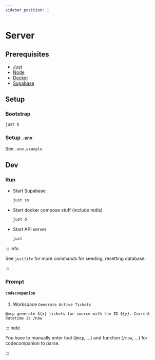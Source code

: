 ```yaml
---
sidebar_position: 1
---
```


# Server

## Prerequisites

- [Just](https://github.com/casey/just)
- [Node](https://nodejs.org/en)
- [Docker](https://www.docker.com/)
- [Supabase](https://supabase.com/docs/guides/local-development)

## Setup

### Bootstrap

```sh
just b
```

### Setup `.env`

See `.env.example`

## Dev

### Run

- Start Supabase
  ```sh
  just ss
  ```
- Start docker compose stuff (include redis)
  ```sh
  just d
  ```
- Start API server
  ```sh
  just
  ```

::: info

See `justfile` for more commands for seeding, resetting database.

:::

### Prompt

#### `codecompanion`

1. Workspace `Generate Active Tickets`

```
@mcp generate ${x} tickets for source with the ID ${y}. Current datetime is /now
```

::: note

You have to manually enter tool (`@mcp`, ...) and function (`/now`, ...) for codecompanion to parse.

:::
